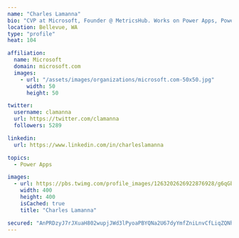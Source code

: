 ```yaml
---
name: "Charles Lamanna"
bio: "CVP at Microsoft, Founder @ MetricsHub. Works on Power Apps, Power Automate, Power Virtual Agent, Common Data Service and Dynamics 365."
location: Bellevue, WA
type: "profile"
heat: 104

affiliation:
  name: Microsoft
  domain: microsoft.com
  images:
    - url: "/assets/images/organizations/microsoft.com-50x50.jpg"
      width: 50
      height: 50

twitter:
  username: clamanna
  url: https://twitter.com/clamanna
  followers: 5289

linkedin:
  url: https://www.linkedin.com/in/charleslamanna

topics:
  - Power Apps

images:
  - url: https://pbs.twimg.com/profile_images/1263202626922876928/g6qGbHZ-_400x400.jpg
    width: 400
    height: 400
    isCached: true
    title: "Charles Lamanna"

secured: "AnPRDzyJ7rJXuaH802wupjJWd3lPyoaPBYQNa2U67dyYmfZniLnvCfLiqZQNhh/6vKwz/T7xfZhsvrbU7vKc8IfrRv+NH6f4ZOxUVtUKt6AGSMNHC4belZe6y5T7Ur09Omq7DoEo52//Uf9xKRcUNLBR9sIipMPw3H/DyQ2mqiGQiq/5eGCW5r04IflYqdHtaE3rW5g0c6m4PG/0b9U07VFWC/vsnGITLzYGQd+zSo/ZQXB89CQhKmRXXBx4+NZrctyf/IlKm6fz9rthfuEGr05WwXbTWRnRuXSXjIorG8IqvI31UZIz7wYEe5/gYodrNFLrLYFUWrqL3ahFLdz2wkuEnucC1MeeA0Nl6sve09HbPFyS5sak80ZLWCNI00f1ZJZgb9xIl6ZK6is6GFZ19zS2pC5NwACnsckfIdQpaQc=;OsSDaetswgNKCvRgy/udfA=="
---
```


